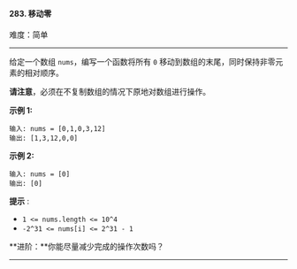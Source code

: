 #### 283. 移动零

难度：简单

---

给定一个数组 `nums`，编写一个函数将所有 `0` 移动到数组的末尾，同时保持非零元素的相对顺序。

**请注意**，必须在不复制数组的情况下原地对数组进行操作。

**示例 1:**

```
输入: nums = [0,1,0,3,12]
输出: [1,3,12,0,0]
```

**示例 2:**

```
输入: nums = [0]
输出: [0]
```

**提示** :

* `1 <= nums.length <= 10^4`
* `-2^31 <= nums[i] <= 2^31 - 1`

**进阶：**你能尽量减少完成的操作次数吗？

---

```C++

```